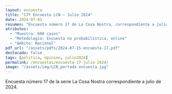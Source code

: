 ```yaml
---
layout: encuesta
title: "17ª Encuesta LCN — Julio 2024"
date: 2024-07-01
resumen: "Encuesta número 17 de La Cosa Nostra, correspondiente a julio de 2024."
atributos:
  - "Muestra: 600 casos"
  - "Metodología: Encuesta no probabilística, online"
  - "Ámbito: Nacional"
pdf_url: "/assets/pdfs/2024-07-15-encuesta-17.pdf"
destacado: false
tags: [politica, opinion, julio2024]
permalink: /encuestas/encuesta-17-julio-2024/
image: "/assets/img/LCN_portada encuesta.jpg"
---
```


Encuesta número 17 de la serie La Cosa Nostra correspondiente a julio de 2024.
